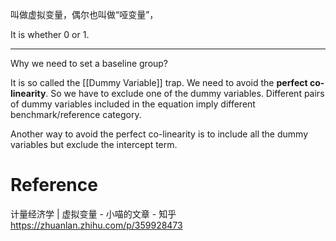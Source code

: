 叫做虚拟变量，偶尔也叫做“哑变量”，

It is whether 0 or 1.

---

Why we need to set a baseline group?

It is so called the [[Dummy Variable]] trap. We need to avoid the **perfect co-linearity**. So we have to exclude one of the dummy variables. Different pairs of dummy variables included in the equation imply different benchmark/reference category.

Another way to avoid the perfect co-linearity is to include all the dummy variables but exclude the intercept term.
# Reference 

计量经济学 | 虚拟变量 - 小喵的文章 - 知乎 https://zhuanlan.zhihu.com/p/359928473

